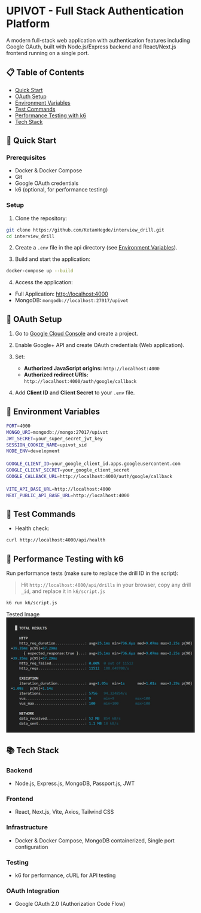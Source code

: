 # UPIVOT - Full Stack Authentication Platform

A modern full-stack web application with authentication features including Google OAuth, built with Node.js/Express backend and React/Next.js frontend running on a single port.

## 📋 Table of Contents

- [Quick Start](#quick-start)
- [OAuth Setup](#oauth-setup)
- [Environment Variables](#environment-variables)
- [Test Commands](#test-commands)
- [Performance Testing with k6](#performance-testing-with-k6)
- [Tech Stack](#tech-stack)

## 🚀 Quick Start

### Prerequisites

- Docker & Docker Compose
- Git
- Google OAuth credentials
- k6 (optional, for performance testing)

### Setup

1. Clone the repository:

```bash
git clone https://github.com/KetanHegde/interview_drill.git
cd interview_drill
```

2. Create a `.env` file in the api directory (see [Environment Variables](#environment-variables)).

3. Build and start the application:

```bash
docker-compose up --build
```

4. Access the application:

- Full Application: [http://localhost:4000](http://localhost:4000)
- MongoDB: `mongodb://localhost:27017/upivot`

## 🔐 OAuth Setup

1. Go to [Google Cloud Console](https://console.cloud.google.com/) and create a project.
2. Enable Google+ API and create OAuth credentials (Web application).
3. Set:

   - **Authorized JavaScript origins:** `http://localhost:4000`
   - **Authorized redirect URIs:** `http://localhost:4000/auth/google/callback`

4. Add **Client ID** and **Client Secret** to your `.env` file.

## 🔧 Environment Variables

```bash
PORT=4000
MONGO_URI=mongodb://mongo:27017/upivot
JWT_SECRET=your_super_secret_jwt_key
SESSION_COOKIE_NAME=upivot_sid
NODE_ENV=development

GOOGLE_CLIENT_ID=your_google_client_id.apps.googleusercontent.com
GOOGLE_CLIENT_SECRET=your_google_client_secret
GOOGLE_CALLBACK_URL=http://localhost:4000/auth/google/callback

VITE_API_BASE_URL=http://localhost:4000
NEXT_PUBLIC_API_BASE_URL=http://localhost:4000
```

## 🧪 Test Commands

- Health check:

```bash
curl http://localhost:4000/api/health
```

## 🚀 Performance Testing with k6

Run performance tests (make sure to replace the drill ID in the script):

> Hit `http://localhost:4000/api/drills` in your browser, copy any drill `_id`, and replace it in `k6/script.js`

```bash
k6 run k6/script.js
```

Tested Image
![k6_testing](docs/k6_testing.jpg)

## 📚 Tech Stack

### Backend

- Node.js, Express.js, MongoDB, Passport.js, JWT

### Frontend

- React, Next.js, Vite, Axios, Tailwind CSS

### Infrastructure

- Docker & Docker Compose, MongoDB containerized, Single port configuration

### Testing

- k6 for performance, cURL for API testing

### OAuth Integration

- Google OAuth 2.0 (Authorization Code Flow)
